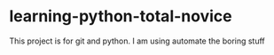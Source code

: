# learning-python-total-novice
This project is for git and python.
I am using automate the boring stuff

